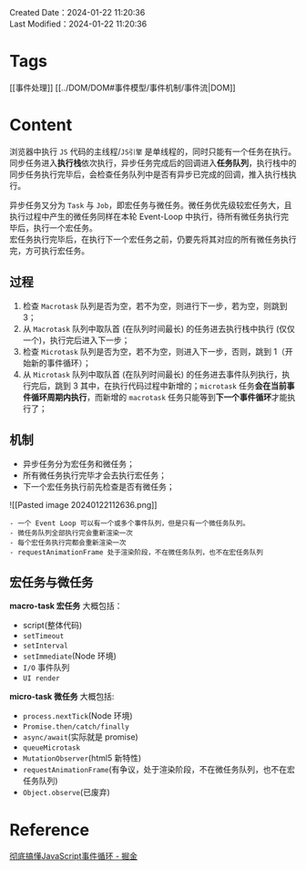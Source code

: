 Created Date：2024-01-22 11:20:36  
Last Modified：2024-01-22 11:20:36

# Tags

[[事件处理]] [[../DOM/DOM#事件模型/事件机制/事件流|DOM]]

# Content

浏览器中执行 `JS` 代码的主线程/`JS引擎` 是单线程的，同时只能有一个任务在执行。同步任务进入**执行栈**依次执行，异步任务完成后的回调进入**任务队列**，执行栈中的同步任务执行完毕后，会检查任务队列中是否有异步已完成的回调，推入执行栈执行。  

异步任务又分为 `Task` 与 `Job`，即宏任务与微任务。微任务优先级较宏任务大，且执行过程中产生的微任务同样在本轮 Event-Loop 中执行，待所有微任务执行完毕后，执行一个宏任务。  
宏任务执行完毕后，在执行下一个宏任务之前，仍要先将其对应的所有微任务执行完，方可执行宏任务。

## 过程

1. 检查 `Macrotask` 队列是否为空，若不为空，则进行下一步，若为空，则跳到 3；
2. 从 `Macrotask` 队列中取队首 (在队列时间最长) 的任务进去执行栈中执行 (仅仅一个)，执行完后进入下一步；
3. 检查 `Microtask` 队列是否为空，若不为空，则进入下一步，否则，跳到 1（开始新的事件循环）；
4. 从 `Microtask` 队列中取队首 (在队列时间最长) 的任务进去事件队列执行，执行完后，跳到 3 其中，在执行代码过程中新增的；`microtask` 任务**会在当前事件循环周期内执行**，而新增的 `macrotask` 任务只能等到**下一个事件循环**才能执行了；

## 机制

- 异步任务分为宏任务和微任务；
- 所有微任务执行完毕才会去执行宏任务；
- 下一个宏任务执行前先检查是否有微任务；

![[Pasted image 20240122112636.png]]

```ad-tip
- 一个 Event Loop 可以有一个或多个事件队列，但是只有一个微任务队列。
- 微任务队列全部执行完会重新渲染一次
- 每个宏任务执行完都会重新渲染一次
- requestAnimationFrame 处于渲染阶段，不在微任务队列，也不在宏任务队列
```

## 宏任务与微任务

**macro-task 宏任务** 大概包括：

- script(整体代码)
- `setTimeout`
- `setInterval`
- `setImmediate`(Node 环境)
- `I/O` 事件队列
- `UI render`

**micro-task 微任务** 大概包括:

- `process.nextTick`(Node 环境)
- `Promise.then/catch/finally`
- `async/await`(实际就是 promise)
- `queueMicrotask`
- `MutationObserver`(html5 新特性)
- `requestAnimationFrame`(有争议，处于渲染阶段，不在微任务队列，也不在宏任务队列)
- `Object.observe`(已废弃)

# Reference

[彻底搞懂JavaScript事件循环  - 掘金](https://juejin.cn/post/6992167223523541023)
